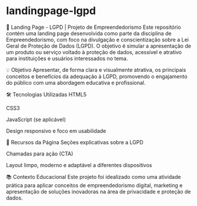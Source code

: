 # landingpage-lgpd

📄 Landing Page - LGPD | Projeto de Empreendedorismo
Este repositório contém uma landing page desenvolvida como parte da disciplina de Empreendedorismo, com foco na divulgação e conscientização sobre a Lei Geral de Proteção de Dados (LGPD). O objetivo é simular a apresentação de um produto ou serviço voltado à proteção de dados, acessível e atrativo para instituições e usuários interessados no tema.

💡 Objetivo
Apresentar, de forma clara e visualmente atrativa, os principais conceitos e benefícios da adequação à LGPD, promovendo o engajamento do público com uma abordagem educativa e profissional.

🛠️ Tecnologias Utilizadas
HTML5

CSS3

JavaScript (se aplicável)

Design responsivo e foco em usabilidade

📌 Recursos da Página
Seções explicativas sobre a LGPD

Chamadas para ação (CTA)

Layout limpo, moderno e adaptável a diferentes dispositivos

📚 Contexto Educacional
Este projeto foi idealizado como uma atividade prática para aplicar conceitos de empreendedorismo digital, marketing e apresentação de soluções inovadoras na área de privacidade e proteção de dados.
